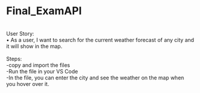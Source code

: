 # Final_ExamAPI

<br>User Story:<br>
• As a user, I want to search for the current weather forecast of any city and it will show in the map.<br>
<br>Steps:
<br> -copy and import the files
<br> -Run the file in your VS Code
<br> -In the file, you can enter the city and see the weather on the map when you hover over it.
